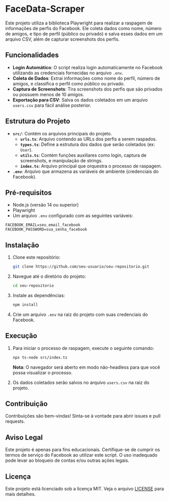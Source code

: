 # FaceData-Scraper

Este projeto utiliza a biblioteca Playwright para realizar a raspagem de informações de perfis do Facebook. Ele coleta dados como nome, número de amigos, e tipo de perfil (público ou privado) e salva esses dados em um arquivo CSV, além de capturar screenshots dos perfis.

## Funcionalidades

- **Login Automático**: O script realiza login automaticamente no Facebook utilizando as credenciais fornecidas no arquivo `.env`.
- **Coleta de Dados**: Extrai informações como nome do perfil, número de amigos, e classifica o perfil como público ou privado.
- **Captura de Screenshots**: Tira screenshots dos perfis que são privados ou possuem menos de 10 amigos.
- **Exportação para CSV**: Salva os dados coletados em um arquivo `users.csv` para fácil análise posterior.

## Estrutura do Projeto

- **`src/`**: Contém os arquivos principais do projeto.
  - **`urls.ts`**: Arquivo contendo as URLs dos perfis a serem raspados.
  - **`types.ts`**: Define a estrutura dos dados que serão coletados (ex: `User`).
  - **`utils.ts`**: Contém funções auxiliares como login, captura de screenshots, e manipulação de strings.
  - **`index.ts`**: Arquivo principal que orquestra o processo de raspagem.
- **`.env`**: Arquivo que armazena as variáveis de ambiente (credenciais do Facebook).

## Pré-requisitos

- Node.js (versão 14 ou superior)
- Playwright
- Um arquivo `.env` configurado com as seguintes variáveis:

```plaintext
FACEBOOK_EMAIL=seu_email_facebook
FACEBOOK_PASSWORD=sua_senha_facebook
```

## Instalação

1. Clone este repositório:
   ```bash
   git clone https://github.com/seu-usuario/seu-repositorio.git
   ```
2. Navegue até o diretório do projeto:
   ```bash
   cd seu-repositorio
   ```
3. Instale as dependências:
   ```bash
   npm install
   ```
4. Crie um arquivo `.env` na raiz do projeto com suas credenciais do Facebook.

## Execução

1. Para iniciar o processo de raspagem, execute o seguinte comando:
   ```bash
   npx ts-node src/index.ts
   ```
   **Nota**: O navegador será aberto em modo não-headless para que você possa visualizar o processo.

2. Os dados coletados serão salvos no arquivo `users.csv` na raiz do projeto.

## Contribuição

Contribuições são bem-vindas! Sinta-se à vontade para abrir issues e pull requests.

## Aviso Legal

Este projeto é apenas para fins educacionais. Certifique-se de cumprir os termos de serviço do Facebook ao utilizar este script. O uso inadequado pode levar ao bloqueio de contas e/ou outras ações legais.

## Licença

Este projeto está licenciado sob a licença MIT. Veja o arquivo [LICENSE](LICENSE) para mais detalhes.
